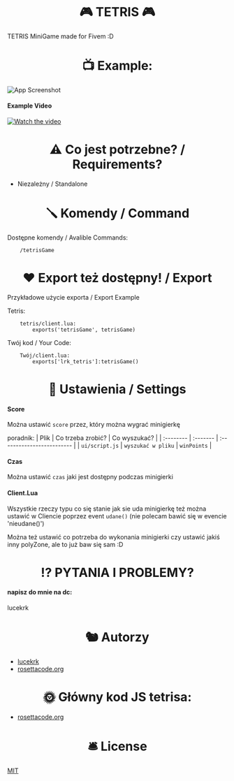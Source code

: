 
<h1 align="center"></h1>
<h1 align="center">🎮 TETRIS 🎮</h1>

TETRIS MiniGame made for Fivem :D

## <h1 align="center">📺 Example:</h1> 

![App Screenshot](https://cdn.discordapp.com/attachments/817356849187651624/1131254713006960760/image.png)

#### Example Video 
[![Watch the video](https://images.drivereasy.com/wp-content/uploads/2017/07/img_596dda8d77553.png)](https://www.youtube.com/watch?v=ip06DJZldYs)

##  <h1 align="center">⚠️ Co jest potrzebne? / Requirements?</h1>

- Niezależny / Standalone

## <h1 align="center">🪛 Komendy / Command</h1>

Dostępne komendy / Avalible Commands:

```
    /tetrisGame
```

## <h1 align="center">❤️ Export też dostępny! / Export</h1>

Przykładowe użycie exporta / Export Example

Tetris:
```
    tetris/client.lua: 
        exports('tetrisGame', tetrisGame)
```
Twój kod / Your Code:
```
    Twój/client.lua:
        exports['lrk_tetris']:tetrisGame()
```


## <h1 align="center">🔧 Ustawienia / Settings</h1>

#### Score

Można ustawić `score` przez, który można wygrać minigierkę 

poradnik:
| Plik |  Co trzeba zrobić?    | Co wyszukać?               |
| :-------- | :------- | :------------------------- |
| `ui/script.js` | `wyszukać w pliku` | `winPoints` |


#### Czas

Można ustawić `czas` jaki jest dostępny podczas minigierki

#### Client.Lua

Wszystkie rzeczy typu co się stanie jak sie uda minigierkę też można ustawić w Cliencie poprzez event `udane()` (nie polecam bawić się w evencie 'nieudane()')

Można też ustawić co potrzeba do wykonania minigierki czy ustawić jakiś inny polyZone, ale to już baw się sam :D 


## <h1 align="center">⁉️ PYTANIA I PROBLEMY?</h1>

#### napisz do mnie na dc:

lucekrk

## <h1 align="center">🐿 Autorzy</h1>


- [lucekrk](https://github.com/lucekrk)
- [rosettacode.org](https://rosettacode.org)

## <h1 align="center">🌞 Główny kod JS tetrisa:</h1>
- [rosettacode.org](https://rosettacode.org/wiki/Tetris/JavaScript)

## <h1 align="center">🛎 License</h1>

[MIT](https://choosealicense.com/licenses/mit/)
